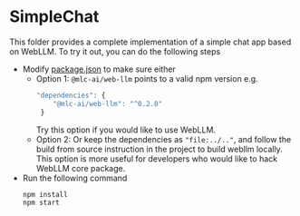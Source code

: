 # SimpleChat

This folder provides a complete implementation of a simple
chat app based on WebLLM. To try it out, you can do the following steps

- Modify [package.json](package.json) to make sure either
    - Option 1: `@mlc-ai/web-llm` points to a valid npm version e.g.
      ```js
      "dependencies": {
          "@mlc-ai/web-llm": "^0.2.0"
       }
      ```
      Try this option if you would like to use WebLLM.
    - Option 2: Or keep the dependencies as `"file:../.."`, and follow the build from source
      instruction in the project to build webllm locally. This option is more useful
      for developers who would like to hack WebLLM core package.
- Run the following command
  ```bash
  npm install
  npm start
  ```
